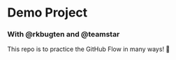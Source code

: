 # Demo Project

### With @rkbugten and @teamstar

This repo is to practice the GitHub Flow in many ways! :tada:
